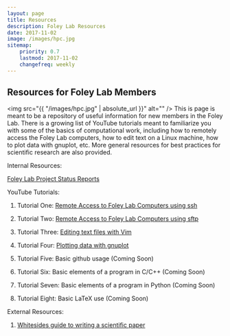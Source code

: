 ```yaml
---
layout: page
title: Resources
description: Foley Lab Resources
date: 2017-11-02
image: /images/hpc.jpg
sitemap:
    priority: 0.7
    lastmod: 2017-11-02
    changefreq: weekly
---
```

## Resources for Foley Lab Members

<span class="image left"><img src="{{ "/images/hpc.jpg" | absolute_url }}" alt="" /></span> 
This is page is meant to be a repository of useful information for new members in the Foley Lab.  There is
a growing list of YouTube tutorials meant to familiarize you with some of the basics of computational work, including
how to remotely access the Foley Lab computers, how to edit text on a Linux machine, how to plot data with gnuplot, etc.
More general resources for best practices for scientific research are also provided.

Internal Resources:

[Foley Lab Project Status Reports](/assets/pubs/FoleyLab_Project_Status_Report.docx)

YouTube Tutorials:

1. Tutorial One: [Remote Access to Foley Lab Computers using ssh](https://youtu.be/DpgQe_j371E)

2. Tutorial Two: [Remote Access to Foley Lab Computers using sftp](https://youtu.be/z6j0V4qRDss)

3. Tutorial Three: [Editing text files with Vim](https://youtu.be/DH_RrBCfV6I)

4. Tutorial Four:  [Plotting data with gnuplot](https://youtu.be/zoBxA11S73g)

5. Tutorial Five:  Basic github usage (Coming Soon)

6. Tutorial Six: Basic elements of a program in C/C++ (Coming Soon)

7. Tutorial Seven: Basic elements of a program in Python (Coming Soon)

8.  Tutorial Eight: Basic LaTeX use (Coming Soon)

External Resources:

1. [Whitesides guide to writing a scientific paper](http://ee.ucr.edu/~rlake/Whitesides_writing_res_paper.pdf)
 
